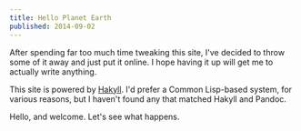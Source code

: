 ```yaml
---
title: Hello Planet Earth
published: 2014-09-02
---
```


After spending far too much time tweaking this site, I've decided to throw some
of it away and just put it online. I hope having it up will get me to actually
write anything.

This site is powered by [Hakyll][]. I'd prefer a Common Lisp-based system, for
various reasons, but I haven't found any that matched Hakyll and Pandoc.

Hello, and welcome. Let's see what happens.

[Hakyll]: http://jaspervdj.be/hakyll/
